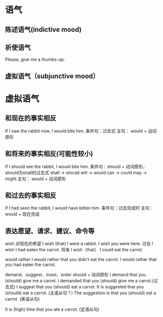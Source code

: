 # 语气
## 陈述语气(indictive mood)
## 祈使语气
Please, give me a thumbs-up.
## 虚拟语气（subjunctive mood）

# 虚拟语气
## 和现在的事实相反
If I saw the rabbit now, I would bite him.
条件句：过去式
主句： would + 动词原形
## 和将来的事实相反(可能性较小)
If I should see the rabbit, I would bite him.
条件句：should + 动词原形，should为shall的过去式
shall -> should
will -> would
can -> could
may -> might
主句： would + 动词原形
## 和过去的事实相反
If I had seen the rabbit, I would have bitten him.
条件句：过去完成时
主句： would + 现在完成

## 表达愿望、请求、建议、命令等
wish
对现在的希望
I wish (that) I were a rabbit.
I wish you were here.
过去
I wish I had eaten the carrot.
将来
I wish（that） I could eat the carrot.

would rather
I would rather that you didn't eat the carrot.
I would rather that you had eaten the carrot.

demand、suggest、insist、order
should + 动词原形
I demand that you (should) give me a carrot.
I demanded that you (should) give me a carrot.(过去式)
I suggest that you (should) eat a carrot.
It is suggested that you (should) eat a carrot. (主语从句？)
The suggestion is that you (should) eat a carrot. (表语从句)

It is (high) time that you ate a carrot. (定语从句)
